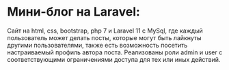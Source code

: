 <h1>Мини-блог на Laravel:</h1>
<p>Сайт на html, css, bootstrap, php 7 и Laravel 11 с MySql, где каждый пользователь может делать посты, которые могут быть лайкнуты другими пользователями, также есть возможность посетить настраиваемый профиль автора поста. Реализованы роли admin и user с соответствующими ограничениями доступа для тех или иных действий. </p>
